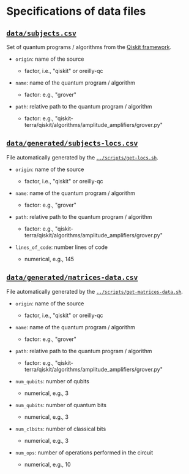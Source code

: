 # Specifications of data files

## [`data/subjects.csv`](data/subjects.csv)

Set of quantum programs / algorithms from the [Qiskit framework](https://github.com/Qiskit).

- `origin`: name of the source
  * factor, i.e., "qiskit" or oreilly-qc

- `name`: name of the quantum program / algorithm
  * factor: e.g., "grover"

- `path`: relative path to the quantum program / algorithm
  * factor: e.g., "qiskit-terra/qiskit/algorithms/amplitude_amplifiers/grover.py"

## [`data/generated/subjects-locs.csv`](data/generated/subjects-locs.csv)

File automatically generated by the [`../scripts/get-locs.sh`](../scripts/get-locs.sh).

- `origin`: name of the source
  * factor, i.e., "qiskit" or oreilly-qc

- `name`: name of the quantum program / algorithm
  * factor: e.g., "grover"

- `path`: relative path to the quantum program / algorithm
  * factor: e.g., "qiskit-terra/qiskit/algorithms/amplitude_amplifiers/grover.py"

- `lines_of_code`: number lines of code
  * numerical, e.g., 145

## [`data/generated/matrices-data.csv`](data/generated/matrices-data.csv)

File automatically generated by the [`../scripts/get-matrices-data.sh`](../scripts/get-matrices-data.sh).

- `origin`: name of the source
  * factor, i.e., "qiskit" or oreilly-qc

- `name`: name of the quantum program / algorithm
  * factor: e.g., "grover"

- `path`: relative path to the quantum program / algorithm
  * factor: e.g., "qiskit-terra/qiskit/algorithms/amplitude_amplifiers/grover.py"

- `num_qubits`: number of qubits
  * numerical, e.g., 3

- `num_qubits`: number of quantum bits
  * numerical, e.g., 3

- `num_clbits`: number of classical bits
  * numerical, e.g., 3

- `num_ops`: number of operations performed in the circuit
  * numerical, e.g., 10
